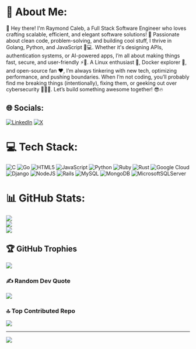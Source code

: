 # 💫 About Me:
👋 Hey there! I'm Raymond Caleb, a Full Stack Software Engineer who loves crafting scalable, efficient, and elegant software solutions! 🚀 Passionate about clean code, problem-solving, and building cool stuff, I thrive in Golang, Python, and JavaScript 🐍💻. Whether it's designing APIs, authentication systems, or AI-powered apps, I’m all about making things fast, secure, and user-friendly ⚡🔐. A Linux enthusiast 🐧, Docker explorer 🐳, and open-source fan ❤️, I’m always tinkering with new tech, optimizing performance, and pushing boundaries. When I’m not coding, you’ll probably find me breaking things (intentionally), fixing them, or geeking out over cybersecurity 🕵️‍♂️🔧. Let’s build something awesome together! 😎🔥


## 🌐 Socials:
[![LinkedIn](https://img.shields.io/badge/LinkedIn-%230077B5.svg?logo=linkedin&logoColor=white)](https://www.linkedin.com/in/raymond-caleb-6588a9266/) [![X](https://img.shields.io/badge/X-black.svg?logo=X&logoColor=white)](https://x.com/RayMadara2) 

# 💻 Tech Stack:
![C](https://img.shields.io/badge/c-%2300599C.svg?style=for-the-badge&logo=c&logoColor=white) ![Go](https://img.shields.io/badge/go-%2300ADD8.svg?style=for-the-badge&logo=go&logoColor=white) ![HTML5](https://img.shields.io/badge/html5-%23E34F26.svg?style=for-the-badge&logo=html5&logoColor=white) ![JavaScript](https://img.shields.io/badge/javascript-%23323330.svg?style=for-the-badge&logo=javascript&logoColor=%23F7DF1E) ![Python](https://img.shields.io/badge/python-3670A0?style=for-the-badge&logo=python&logoColor=ffdd54) ![Ruby](https://img.shields.io/badge/ruby-%23CC342D.svg?style=for-the-badge&logo=ruby&logoColor=white) ![Rust](https://img.shields.io/badge/rust-%23000000.svg?style=for-the-badge&logo=rust&logoColor=white) ![Google Cloud](https://img.shields.io/badge/GoogleCloud-%234285F4.svg?style=for-the-badge&logo=google-cloud&logoColor=white) ![Django](https://img.shields.io/badge/django-%23092E20.svg?style=for-the-badge&logo=django&logoColor=white) ![NodeJS](https://img.shields.io/badge/node.js-6DA55F?style=for-the-badge&logo=node.js&logoColor=white) ![Rails](https://img.shields.io/badge/rails-%23CC0000.svg?style=for-the-badge&logo=ruby-on-rails&logoColor=white) ![MySQL](https://img.shields.io/badge/mysql-4479A1.svg?style=for-the-badge&logo=mysql&logoColor=white) ![MongoDB](https://img.shields.io/badge/MongoDB-%234ea94b.svg?style=for-the-badge&logo=mongodb&logoColor=white) ![MicrosoftSQLServer](https://img.shields.io/badge/Microsoft%20SQL%20Server-CC2927?style=for-the-badge&logo=microsoft%20sql%20server&logoColor=white)
# 📊 GitHub Stats:
![](https://github-readme-stats.vercel.app/api?username=Raymond9734&theme=dark&hide_border=false&include_all_commits=true&count_private=true)<br/>
![](https://github-readme-streak-stats.herokuapp.com/?user=Raymond9734&theme=dark&hide_border=false)<br/>
![](https://github-readme-stats.vercel.app/api/top-langs/?username=Raymond9734&theme=dark&hide_border=false&include_all_commits=true&count_private=true&layout=compact)

## 🏆 GitHub Trophies
![](https://github-profile-trophy.vercel.app/?username=Raymond9734&theme=radical&no-frame=false&no-bg=false&margin-w=4)

### ✍️ Random Dev Quote
![](https://quotes-github-readme.vercel.app/api?type=vetical&theme=radical)

### 🔝 Top Contributed Repo
![](https://github-contributor-stats.vercel.app/api?username=Raymond9734&limit=5&theme=neon&combine_all_yearly_contributions=true)

---
[![](https://visitcount.itsvg.in/api?id=Raymond9734&icon=3&color=6)](https://visitcount.itsvg.in)

<!-- Proudly created with GPRM ( https://gprm.itsvg.in ) -->
